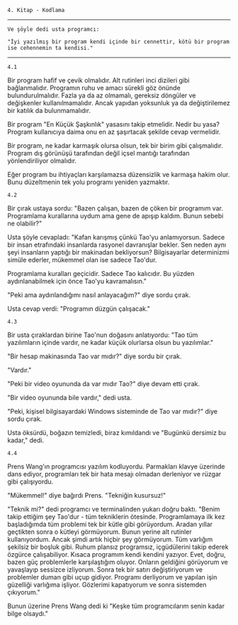     4. Kitap - Kodlama
----

    Ve şöyle dedi usta programcı: 
    
    "İyi yazılmış bir program kendi içinde bir cennettir, kötü bir program ise cehennemin ta kendisi."

-----
    4.1

Bir program hafif ve çevik olmalıdır. Alt rutinleri inci dizileri gibi bağlanmalıdır. Programın ruhu ve amacı sürekli göz önünde bulundurulmalıdır. Fazla ya da az olmamalı, gereksiz döngüler ve değişkenler kullanılmamalıdır. Ancak yapıdan yoksunluk ya da değiştirilemez bir katılık da bulunmamalıdır.

Bir program "En Küçük Şaşkınlık" yasasını takip etmelidir. Nedir bu yasa? Program kullanıcıya daima onu en az şaşırtacak şekilde cevap vermelidir.

Bir program, ne kadar karmaşık olursa olsun, tek bir birim gibi çalışmalıdır. Program dış görünüşü tarafından değil içsel mantığı tarafından yönlendiriliyor olmalıdır.

Eğer program bu ihtiyaçları karşılamazsa düzensizlik ve karmaşa hakim olur. Bunu düzeltmenin tek yolu programı yeniden yazmaktır.

    4.2

Bir çırak ustaya sordu: "Bazen çalışan, bazen de çöken bir programım var. Programlama kurallarına uydum ama gene de apışıp kaldım. Bunun sebebi ne olabilir?"

Usta şöyle cevapladı: "Kafan karışmış çünkü Tao'yu anlamıyorsun. Sadece bir insan etrafındaki insanlarda rasyonel davranışlar bekler. Sen neden aynı şeyi insanların yaptığı bir makinadan bekliyorsun? Bilgisayarlar determinizmi simüle ederler, mükemmel olan ise sadece Tao'dur.

Programlama kuralları geçicidir. Sadece Tao kalıcıdır. Bu yüzden aydınlanabilmek için önce Tao'yu kavramalısın."

"Peki ama aydınlandığımı nasıl anlayacağım?" diye sordu çırak.

Usta cevap verdi: "Programın düzgün çalışacak."

    4.3

Bir usta çıraklardan birine Tao'nun doğasını anlatıyordu: "Tao tüm yazılımların içinde vardır, ne kadar küçük olurlarsa olsun bu yazılımlar."

"Bir hesap makinasında Tao var mıdır?" diye sordu bir çırak.

"Vardır."

"Peki bir video oyununda da var mıdır Tao?" diye devam etti çırak.

"Bir video oyununda bile vardır," dedi usta.

"Peki, kişisel bilgisayardaki Windows sisteminde de Tao var mıdır?" diye sordu çırak.

Usta öksürdü, boğazın temizledi, biraz kımıldandı ve "Bugünkü dersimiz bu kadar," dedi.

    4.4

Prens Wang'ın programcısı yazılım kodluyordu. Parmakları klavye üzerinde dans ediyor, programları tek bir hata mesajı olmadan derleniyor ve rüzgar gibi çalışıyordu.

"Mükemmel!" diye bağırdı Prens. "Tekniğin kusursuz!"

"Teknik mi?" dedi programcı ve terminalinden yukarı doğru baktı. "Benim takip ettiğim şey Tao'dur - tüm tekniklerin ötesinde. Programlamaya ilk kez başladığımda tüm problemi tek bir kütle gibi görüyordum. Aradan yıllar geçtikten sonra o kütleyi görmüyorum. Bunun yerine alt rutinler kullanıyordum. Ancak şimdi artık hiçbir şey görmüyorum. Tüm varlığım şekilsiz bir boşluk gibi. Ruhum plansız programsız, içgüdülerini takip ederek özgürce çalışabiliyor. Kısaca programım kendi kendini yazıyor. Evet, doğru, bazen güç problemlerle karşılaştığım oluyor. Onların geldiğini görüyorum ve yavaşlayıp sessizce izliyorum. Sonra tek bir satırı değiştiriyorum ve problemler duman gibi uçup gidiyor. Programı derliyorum ve yapılan işin güzelliği varlığıma işliyor. Gözlerimi kapatıyorum ve sonra sistemden çıkıyorum."

Bunun üzerine Prens Wang dedi ki "Keşke tüm programcılarım senin kadar bilge olsaydı."